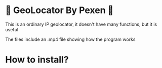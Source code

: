 # 💎 GeoLocator By Pexen 💎
This is an ordinary IP geolocator, it doesn't have many functions, but it is useful

The files include an .mp4 file showing how the program works

# How to install?
<pip install>
